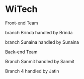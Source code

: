 # WiTech

Front-end Team

branch Brinda handled by Brinda

branch Sunaina handled by Sunaina

Back-end Team 

Branch Sanmit handled by Sanmit

Branch 4 handled by Jatin
